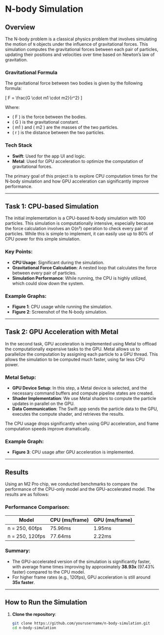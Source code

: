 # N-body Simulation

## Overview

The N-body problem is a classical physics problem that involves simulating the motion of `N` objects under the influence of gravitational forces. This simulation computes the gravitational forces between each pair of particles, updating their positions and velocities over time based on Newton’s law of gravitation.

### Gravitational Formula

The gravitational force between two bodies is given by the following formula:

\[ F = \frac{G \cdot m1 \cdot m2}{r^2} \]

Where:
- \( F \) is the force between the bodies.
- \( G \) is the gravitational constant.
- \( m1 \) and \( m2 \) are the masses of the two particles.
- \( r \) is the distance between the two particles.

### Tech Stack
- **Swift**: Used for the app UI and logic.
- **Metal**: Used for GPU acceleration to optimize the computation of gravitational forces.

The primary goal of this project is to explore CPU computation times for the N-body simulation and how GPU acceleration can significantly improve performance.

---

## Task 1: CPU-based Simulation

The initial implementation is a CPU-based N-body simulation with 100 particles. This simulation is computationally intensive, especially because the force calculation involves an O(n²) operation to check every pair of particles. While this is simple to implement, it can easily use up to 80% of CPU power for this simple simulation.

### Key Points:
- **CPU Usage**: Significant during the simulation.
- **Gravitational Force Calculation**: A nested loop that calculates the force between every pair of particles.
- **Simulation Performance**: While running, the CPU is highly utilized, which could slow down the system.

### Example Graphs:
- **Figure 1**: CPU usage while running the simulation.
- **Figure 2**: Screenshot of the N-body simulation.

---

## Task 2: GPU Acceleration with Metal

In the second task, GPU acceleration is implemented using Metal to offload the computationally expensive tasks to the GPU. Metal allows us to parallelize the computation by assigning each particle to a GPU thread. This allows the simulation to be computed much faster, using far less CPU power.

### Metal Setup:
- **GPU Device Setup**: In this step, a Metal device is selected, and the necessary command buffers and compute pipeline states are created.
- **Shader Implementation**: We use Metal shaders to compute the particle updates in parallel on the GPU.
- **Data Communication**: The Swift app sends the particle data to the GPU, executes the compute shader, and retrieves the results.

The CPU usage drops significantly when using GPU acceleration, and frame computation speeds improve dramatically.

### Example Graph:
- **Figure 3**: CPU usage after GPU acceleration is implemented.

---

## Results

Using an M2 Pro chip, we conducted benchmarks to compare the performance of the CPU-only model and the GPU-accelerated model. The results are as follows:

### Performance Comparison:

| Model | CPU (ms/frame) | GPU (ms/frame) |
|-------|----------------|----------------|
| n = 250, 60fps | 75.96ms | 1.95ms |
| n = 250, 120fps | 77.64ms | 2.22ms |

### Summary:
- The GPU-accelerated version of the simulation is significantly faster, with average frame times improving by approximately **38.93x** (97.43% faster) compared to the CPU model.
- For higher frame rates (e.g., 120fps), GPU acceleration is still around **35x faster**.

---

## How to Run the Simulation

1. **Clone the repository**:
   ```bash
   git clone https://github.com/yourusername/n-body-simulation.git
   cd n-body-simulation
